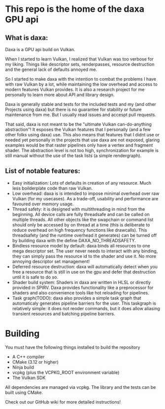 # This repo is the home of the daxa GPU api

## What is daxa:
Daxa is a GPU api build on Vulkan.

When I started to learn Vulkan, I realized that Vulkan was too verbose for my liking. Things like descriptor sets, renderpasses, resource destruction and the general lack of defaults annoyed me.

So I started to make daxa with the intention to combat the problems I have with raw Vulkan by a lot, while maintaining the low overhead and access to modern features Vulkan provides. It is also a research project for me personally to learn more about API and library design.

Daxa is generally stable and tests for the included tests and my (and other Projects using daxa) but there is no guarantee for stability or future maintenance from me. But I usually read issues and accespt pull requests.

That said, daxa is not meant to be the "ultimate Vulkan can-do-anything abstraction"!
It esposes the Vulkan features that I personally (and a few other folks using daxa) use.
This also means that features that I didnt use or needed yet personally in the projects that use daxa are not exposed, glaring examples would be that raster pipelines only have a vertex and fragment shader.
The abstraction level is not too high, synchronization for example is still manual without the use of the task lists (a simple rendergraph).

## List of notable features:
* Easy initialization: Lots of defaults in creation of any resource. Much less boilderplate code than raw Vulkan.
* Low overhead: daxa is is intended to impose minimal overhead over raw Vulkan (for my usecases). As a trade-off, usability and performance are favoured over memory usage.
* Thread safety: it is designed with multithreading in mind from the beginning. All device calls are fully threadsafe and can be called on multiple threads. All other objects like the swapchain or command list should only be accessed by on thread at a time (this is deliberate to reduce overhead on high frequency functions like drawcalls). This threadsafety (and the runtime overhead it generates) can be turned off by building daxa with the define DAXA_NO_THREADSAFETY.
* Bindless resource model by default: daxa binds all resources to one mega descriptor set.
  The user never needs to interact with any binding, they can simply pass the resource id to the shader and use it. No more annoying descriptor set management!
* Deferred resource destruction: daxa will automatically detect when you free a resource that is still in use on the gpu and defer that destruction until it is safe to do so.
* Shader build system: Shaders in daxa are written in HLSL or directly provided in SPIRV. Daxa provides functionality like a preprocessor for shaders and also convenience tools like hot reloading for pipelines.
* Task graph(TODO): daxa also provides a simple task graph that automaticaly generates pipeline barriers for the user. This taskgraph is relatively simple: it does not reoder commands, but it does allow aliasing transient resources and batching pipeline barriers.

# Building
You must have the following things installed to build the repository
 * A C++ compiler
 * CMake (3.12 or higher)
 * Ninja build
 * vcpkg (plus the VCPKG_ROOT environment variable)
 * The Vulkan SDK

All dependencies are managed via vcpkg.
The library and the tests can be built using CMake.

Check out our GitHub wiki for more detailed instructions!
